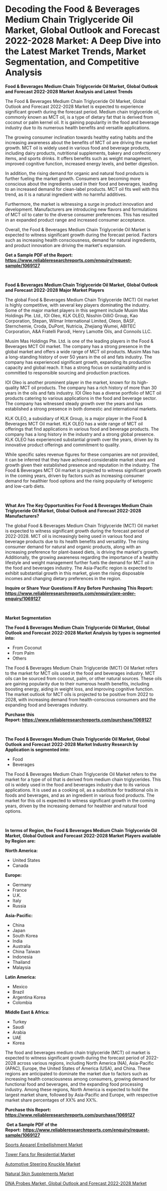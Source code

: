 <p><h1>Decoding the Food & Beverages Medium Chain Triglyceride Oil Market, Global Outlook and Forecast 2022-2028 Market: A Deep Dive into the Latest Market Trends, Market Segmentation, and Competitive Analysis</h1></p><p><strong>Food & Beverages Medium Chain Triglyceride Oil Market, Global Outlook and Forecast 2022-2028 Market Analysis and Latest Trends</strong></p>
<p><p>The Food & Beverages Medium Chain Triglyceride Oil Market, Global Outlook and Forecast 2022-2028 Market is expected to experience significant growth during the forecast period. Medium chain triglyceride oil, commonly known as MCT oil, is a type of dietary fat that is derived from coconut or palm kernel oil. It is gaining popularity in the food and beverage industry due to its numerous health benefits and versatile applications.</p><p>The growing consumer inclination towards healthy eating habits and the increasing awareness about the benefits of MCT oil are driving the market growth. MCT oil is widely used in various food and beverage products, including dairy products, nutritional supplements, bakery and confectionery items, and sports drinks. It offers benefits such as weight management, improved cognitive function, increased energy levels, and better digestion.</p><p>In addition, the rising demand for organic and natural food products is further fueling the market growth. Consumers are becoming more conscious about the ingredients used in their food and beverages, leading to an increased demand for clean-label products. MCT oil fits well with this trend, as it is a natural ingredient with no harmful additives.</p><p>Furthermore, the market is witnessing a surge in product innovation and development. Manufacturers are introducing new flavors and formulations of MCT oil to cater to the diverse consumer preferences. This has resulted in an expanded product range and increased consumer acceptance.</p><p>Overall, the Food & Beverages Medium Chain Triglyceride Oil Market is expected to witness significant growth during the forecast period. Factors such as increasing health consciousness, demand for natural ingredients, and product innovation are driving the market's expansion.</p></p>
<p><strong>Get a Sample PDF of the Report:&nbsp; <a href="https://www.reliableresearchreports.com/enquiry/request-sample/1069127">https://www.reliableresearchreports.com/enquiry/request-sample/1069127</a></strong></p>
<p>&nbsp;</p>
<p><strong>Food & Beverages Medium Chain Triglyceride Oil Market, Global Outlook and Forecast 2022-2028 Major Market Players</strong></p>
<p><p>The global Food & Beverages Medium Chain Triglyceride (MCT) Oil market is highly competitive, with several key players dominating the industry. Some of the major market players in this segment include Musim Mas Holdings Pte. Ltd., IOI Oleo, KLK OLEO, Nisshin OilliO Group, Kao Corporation, Stepan, Wilmar International Limited, Oleon, BASF, Sternchemie, Croda, DuPont, Nutricia, Zhejiang Wumei, ABITEC Corporation, A&A Fratelli Parodi, Henry Lamotte Oils, and Connoils LLC.</p><p>Musim Mas Holdings Pte. Ltd. is one of the leading players in the Food & Beverages MCT Oil market. The company has a strong presence in the global market and offers a wide range of MCT oil products. Musim Mas has a long-standing history of over 50 years in the oil and fats industry. The company has experienced significant growth, expanding its production capacity and global reach. It has a strong focus on sustainability and is committed to responsible sourcing and production practices.</p><p>IOI Oleo is another prominent player in the market, known for its high-quality MCT oil products. The company has a rich history of more than 30 years in the oils and fats industry. IOI Oleo has a diverse portfolio of MCT oil products catering to various applications in the food and beverage sector. The company has witnessed steady growth over the years and has established a strong presence in both domestic and international markets.</p><p>KLK OLEO, a subsidiary of KLK Group, is a major player in the Food & Beverages MCT Oil market. KLK OLEO has a wide range of MCT oil offerings that find applications in various food and beverage products. The company has a long history in the industry and a strong global presence. KLK OLEO has experienced substantial growth over the years, driven by its innovative product offerings and commitment to quality.</p><p>While specific sales revenue figures for these companies are not provided, it can be inferred that they have achieved considerable market share and growth given their established presence and reputation in the industry. The Food & Beverages MCT Oil market is projected to witness significant growth in the coming years, driven by factors such as increasing consumer demand for healthier food options and the rising popularity of ketogenic and low-carb diets.</p></p>
<p>&nbsp;</p>
<p><strong>What Are The Key Opportunities For Food & Beverages Medium Chain Triglyceride Oil Market, Global Outlook and Forecast 2022-2028 Manufacturers?</strong></p>
<p><p>The global Food & Beverages Medium Chain Triglyceride (MCT) Oil market is expected to witness significant growth during the forecast period of 2022-2028. MCT oil is increasingly being used in various food and beverage products due to its health benefits and versatility. The rising consumer demand for natural and organic products, along with an increasing preference for plant-based diets, is driving the market's growth. Additionally, the growing awareness regarding the importance of a healthy lifestyle and weight management further fuels the demand for MCT oil in the food and beverages industry. The Asia-Pacific region is expected to exhibit substantial growth in this market, given the rising disposable incomes and changing dietary preferences in the region.</p></p>
<p><strong>Inquire or Share Your Questions If Any Before Purchasing This Report: <a href="https://www.reliableresearchreports.com/enquiry/pre-order-enquiry/1069127">https://www.reliableresearchreports.com/enquiry/pre-order-enquiry/1069127</a></strong></p>
<p>&nbsp;</p>
<p><strong>Market Segmentation</strong></p>
<p><strong>The Food & Beverages Medium Chain Triglyceride Oil Market, Global Outlook and Forecast 2022-2028 Market Analysis by types is segmented into:</strong></p>
<p><ul><li>From Coconut</li><li>From Palm</li><li>Others</li></ul></p>
<p><p>The Food & Beverages Medium Chain Triglyceride (MCT) Oil Market refers to the market for MCT oils used in the food and beverages industry. MCT oils can be sourced from coconut, palm, or other natural sources. These oils are gaining popularity due to their numerous health benefits, including boosting energy, aiding in weight loss, and improving cognitive function. The market outlook for MCT oils is projected to be positive from 2022 to 2028, with increasing demand from health-conscious consumers and the expanding food and beverages industry.</p></p>
<p><strong>Purchase this Report:&nbsp;<a href="https://www.reliableresearchreports.com/purchase/1069127">https://www.reliableresearchreports.com/purchase/1069127</a></strong></p>
<p>&nbsp;</p>
<p><strong>The Food & Beverages Medium Chain Triglyceride Oil Market, Global Outlook and Forecast 2022-2028 Market Industry Research by Application is segmented into:</strong></p>
<p><ul><li>Food</li><li>Beverages</li></ul></p>
<p><p>The Food & Beverages Medium Chain Triglyceride Oil Market refers to the market for a type of oil that is derived from medium chain triglycerides. This oil is widely used in the food and beverages industry due to its various applications. It is used as a cooking oil, as a substitute for traditional oils in foods and beverages, and as an ingredient in various food products. The market for this oil is expected to witness significant growth in the coming years, driven by the increasing demand for healthier and natural food options.</p></p>
<p>&nbsp;</p>
<p><strong>In terms of Region, the Food & Beverages Medium Chain Triglyceride Oil Market, Global Outlook and Forecast 2022-2028 Market Players available by Region are:</strong></p>
<p>
    <p> <strong> North America: </strong>
        <ul>
            <li>United States</li>
            <li>Canada</li>
        </ul>
        </p> 
    <p> <strong> Europe: </strong>
        <ul>
            <li>Germany</li>
            <li>France</li>
            <li>U.K.</li>
            <li>Italy</li>
            <li>Russia</li>
        </ul>
        </p> 
    <p> <strong> Asia-Pacific: </strong>
        <ul>
            <li>China</li>
            <li>Japan</li>
            <li>South Korea</li>
            <li>India</li>
            <li>Australia</li>
            <li>China Taiwan</li>
            <li>Indonesia</li>
            <li>Thailand</li>
            <li>Malaysia</li>
        </ul>
        </p> 
    <p> <strong> Latin America: </strong>
        <ul>
            <li>Mexico</li>
            <li>Brazil</li>
            <li>Argentina Korea</li>
            <li>Colombia</li>
        </ul>
        </p> 
    <p> <strong> Middle East & Africa: </strong>
        <ul>
            <li>Turkey</li>
            <li>Saudi</li>
            <li>Arabia</li>
            <li>UAE</li>
            <li>Korea</li>
        </ul>
    </p>
    </p>
<p><p>The food and beverages medium chain triglyceride (MCT) oil market is expected to witness significant growth during the forecast period of 2022-2028 across various regions, including North America (NA), Asia-Pacific (APAC), Europe, the United States of America (USA), and China. These regions are anticipated to dominate the market due to factors such as increasing health consciousness among consumers, growing demand for functional food and beverages, and the expanding food processing industry. Among these regions, North America is expected to hold the largest market share, followed by Asia-Pacific and Europe, with respective market share percentages of XX% and XX%.</p></p>
<p><strong>Purchase this Report: <a href="https://www.reliableresearchreports.com/purchase/1069127">https://www.reliableresearchreports.com/purchase/1069127</a></strong></p>
<p>&nbsp;<strong>Get a Sample PDF of the Report:&nbsp;&nbsp;<a href="https://www.reliableresearchreports.com/enquiry/request-sample/1069127">https://www.reliableresearchreports.com/enquiry/request-sample/1069127</a></strong></p>
<p><strong></strong></p>
<p><p><a href="https://www.reportprime.com/sports-apparel-embellishment-r1002">Sports Apparel Embellishment Market</a></p><p><a href="https://www.reportprime.com/tower-fans-for-residential-r1003">Tower Fans for Residential Market</a></p><p><a href="https://medium.com/@adellalesch/automotive-steering-knuckle-market-size-growth-forecast-2023-2030-728d74fd7a75">Automotive Steering Knuckle Market</a></p><p><a href="https://www.linkedin.com/pulse/natural-skin-supplements-market-share-amp-new-trends-fzrpe/">Natural Skin Supplements Market</a></p><p><a href="https://github.com/RichRobinson5/Market-Research-Report-List-1/blob/main/dna-probes-market-global-outlook-and-forecast-2022-2028-market.md">DNA Probes Market, Global Outlook and Forecast 2022-2028 Market</a></p></p>